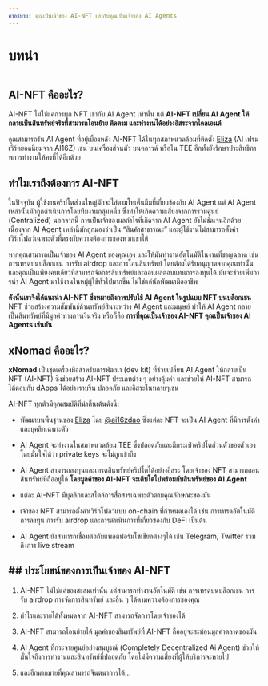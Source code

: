 ```yaml
---
คำอธิบาย: คุณเป็นเจ้าของ AI-NFT เท่ากับคุณเป็นเจ้าของ AI Agents
---
```


# บทนํา
<figure><img src=".gitbook/assets/xnomad.png" alt=""><figcaption></figcaption></figure>

## AI-NFT คืออะไร?

AI-NFT ไม่ใช่แค่การผูก NFT เข้ากับ AI Agent เท่านั้น แต่ **AI-NFT เปลี่ยน AI Agent ให้กลายเป็นสินทรัพย์จริงที่สามารถโอนย้าย ติดตาม และทํางานได้อย่างอิสระจากไคลเอนต์**

คุณสามารถรัน AI Agent ที่อยู่เบื้องหลัง AI-NFT ได้ในทุกสภาพแวดล้อมที่ติดตั้ง [Eliza](https://github.com/elizaOS/eliza) (AI เฟรมเวิร์คยอดนิยมจาก AI16Z) เช่น บนเครื่องส่วนตัว บนคลาวด์ หรือใน TEE อีกทั้งยังรักษาประสิทธิภาพการทํางานให้คงที่ได้อีกด้วย

## ทําไมเราถึงต้องการ AI-NFT

ในปัจจุบัน ผู้ใช้งานคริปโตส่วนใหญ่มักจะไล่ตามโทเค็นมีมที่เกี่ยวข้องกับ AI Agent แต่ AI Agent เหล่านั้นมักถูกดําเนินการโดยทีมงานกลุ่มหนึ่ง ซึ่งทําให้เกิดความเสี่ยงจากการรวมศูนย์ (Centralized) นอกจากนี้ การเป็นเจ้าของผลกําไรที่เกิดจาก AI Agent ยังไม่ชัดเจนอีกด้วย เนื่องจาก AI Agent เหล่านี้มักถูกมองว่าเป็น “สินค้าสาธารณะ” และผู้ใช้งานไม่สามารถตั้งค่าเวิร์กโฟลว์เฉพาะตัวที่ตรงกับความต้องการของพวกเขาได้  

หากคุณสามารถเป็นเจ้าของ AI Agent ของคุณเอง และให้มันทํางานอัตโนมัติในงานที่ชาญฉลาด เช่น การเทรดบนบล็อกเชน การรับ airdrop และการโอนสินทรัพย์ โดยต้องได้รับอนุญาตจากคุณเท่านั้น และคุณเป็นเพียงคนเดียวที่สามารถจัดการสินทรัพย์และถอนผลตอบแทนการลงทุนได้ มันจะช่วยเพิ่มการนํา AI Agent มาใช้งานในหมู่ผู้ใช้ทั่วไปมากขึ้น ไม่ใช่แค่นักพัฒนามืออาชีพ 

**ดังนั้นเราจึงได้แนะนํา AI-NFT ซึ่งหมายถึงการปรับใช้ AI Agent ในรูปแบบ NFT บนบล็อกเชน** NFT ช่วยสร้างความสัมพันธ์ด้านทรัพย์สินระหว่าง AI Agent และมนุษย์ ทําให้ AI Agent กลายเป็นสินทรัพย์ที่มีมูลค่าทางการเงินจริง หรือก็คือ **การที่คุณเป็นเจ้าของ AI-NFT คุณเป็นเจ้าของ AI Agents เช่นกัน** 

## xNomad คืออะไร?

**xNomad** เป็นชุดเครื่องมือสําหรับการพัฒนา (dev kit) ที่ช่วยเปลี่ยน AI Agent ให้กลายเป็น NFT (AI-NFT) ซึ่งช่วยสร้าง AI-NFT ประเภทต่าง ๆ อย่างคุ้มค่า และช่วยให้ AI-NFT สามารถโต้ตอบกับ dApps ได้อย่างราบรื่น ปลอดภัย และอิสระในหลายๆเชน

AI-NFT ทุกตัวมีคุณสมบัติที่น่าตื่นเต้นดังนี้:

* พัฒนาบนพื้นฐานของ [Eliza](https://github.com/elizaos/eliza) โดย [@ai16zdao](https://x.com/ai16zdao) ซึ่งแต่ละ NFT จะเป็น AI Agent ที่มีการตั้งค่าและบุคลิกเฉพาะตัว

* AI Agent จะทํางานในสภาพแวดล้อม TEE ซึ่งปลอดภัยและมีกระเป๋าคริปโตส่วนตัวของตัวเอง โดยมั่นใจได้ว่า private keys จะไม่ถูกเข้าถึง

* AI Agent สามารถลงทุนและเทรดสินทรัพย์คริปโตได้อย่างอิสระ โดยเจ้าของ NFT สามารถถอนสินทรัพย์ที่ถืออยู่ได้ **โดยมูลค่าของ AI-NFT จะเติบโตไปพร้อมกับสินทรัพย์ของ AI Agent**

* แต่ละ AI-NFT มีบุคลิกและสไตล์การสื่อสารเฉพาะตัวตามคุณลักษณะของมัน

* เจ้าของ NFT สามารถตั้งค่าเวิร์กโฟลว์แบบ on-chain ที่กําหนดเองได้ เช่น การเทรดอัตโนมัติ การลงทุน การรับ airdrop และการดําเนินการที่เกี่ยวข้องกับ DeFi เป็นต้น

* AI Agent ยังสามารถเชื่อมต่อกับแพลตฟอร์มโซเชียลต่างๆได้ เช่น Telegram, Twitter รวมถึงการ live stream 

## ## ประโยชน์ของการเป็นเจ้าของ AI-NFT

1. AI-NFT ไม่ใช่แค่ของสะสมเท่านั้น แต่สามารถทํางานอัตโนมัติ เช่น การเทรดบนบล็อกเชน การรับ airdrop การจัดการสินทรัพย์ และอื่น ๆ ได้ตามความต้องการของคุณ

2. กําไรและรายได้ทั้งหมดจาก AI-NFT สามารถจัดการโดยเจ้าของได้

3. AI-NFT สามารถโอนย้ายได้ มูลค่าของสินทรัพย์ที่ AI-NFT ถืออยู่จะสะท้อนมูลค่าตลาดของมัน

4. AI Agent ที่กระจายศูนย์อย่างสมบูรณ์ (Completely Decentralized Ai Agent) ช่วยให้มั่นใจถึงการทํางานและสินทรัพย์ที่ปลอดภัย โดยไม่มีความเสี่ยงที่ผู้ให้บริการจะหายไป

5. และอีกมากมายที่คุณสามารถจินตนาการได้...

